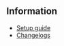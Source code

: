 ## Information
* [Setup guide](/naruto/guide/nds)
* [Changelogs](https://github.com/AGTTeam/NarutoRPG2Data/releases)
